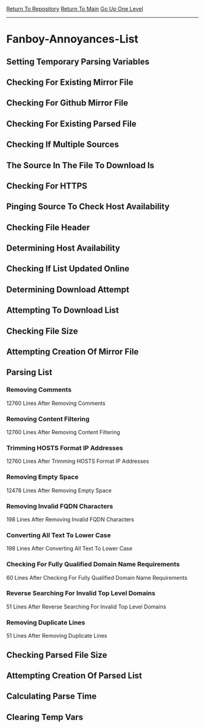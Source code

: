 [Return To Repository](https://github.com/deathbybandaid/piholeparser/)
[Return To Main](https://github.com/deathbybandaid/piholeparser/blob/master/RecentRunLogs/Mainlog.md)
[Go Up One Level](https://github.com/deathbybandaid/piholeparser/blob/master/RecentRunLogs/TopLevelScripts/30-Processing-External-Blacklists.md)
____________________________________
# Fanboy-Annoyances-List
## Setting Temporary Parsing Variables
## Checking For Existing Mirror File
## Checking For Github Mirror File
## Checking For Existing Parsed File
## Checking If Multiple Sources
## The Source In The File To Download Is
## Checking For HTTPS
## Pinging Source To Check Host Availability
## Checking File Header
## Determining Host Availability
## Checking If List Updated Online
## Determining Download Attempt
## Attempting To Download List
## Checking File Size
## Attempting Creation Of Mirror File
## Parsing List
### Removing Comments
12760 Lines After Removing Comments
### Removing Content Filtering
12760 Lines After Removing Content Filtering
### Trimming HOSTS Format IP Addresses
12760 Lines After Trimming HOSTS Format IP Addresses
### Removing Empty Space
12478 Lines After Removing Empty Space
### Removing Invalid FQDN Characters
198 Lines After Removing Invalid FQDN Characters
### Converting All Text To Lower Case
198 Lines After Converting All Text To Lower Case
### Checking For Fully Qualified Domain Name Requirements
60 Lines After Checking For Fully Qualified Domain Name Requirements
### Reverse Searching For Invalid Top Level Domains
51 Lines After Reverse Searching For Invalid Top Level Domains
### Removing Duplicate Lines
51 Lines After Removing Duplicate Lines
## Checking Parsed File Size
## Attempting Creation Of Parsed List
## Calculating Parse Time
## Clearing Temp Vars
